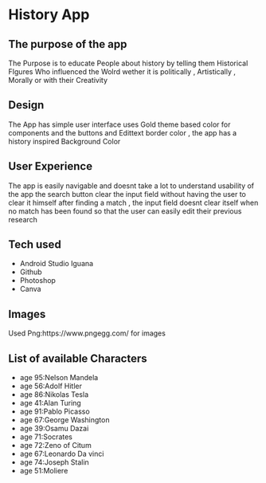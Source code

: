 # History App

<h2> The purpose of the app</h2>
 <p>The Purpose is to educate People about history by telling them Historical FIgures Who influenced the Wolrd wether it is politically , Artistically , Morally or with their Creativity </p>

<h2> Design </h2>
 <P>The App has simple user interface uses Gold theme based color for components and the buttons and Edittext border color , the app has a history inspired Background Color </P>
 <h2>User Experience</h2>
 The app is easily navigable and doesnt take a lot to understand usability of the app
 the search button clear the input field without having the user to clear it himself after finding a match , 
 the input field doesnt clear itself when no match has been found so that the user can easily edit their previous research 

 <h2>Tech used </h2>
 <ul>
     <li>Android Studio Iguana</li>
     <li>Github</li>
     <li>Photoshop</li>
     <li>Canva</li>
 </ul>

<h2>Images</h2>
<p> Used Png:https://www.pngegg.com/ for images</p>

<h2>List of available Characters </h2>
<ul>
 <li>age 95:Nelson Mandela </li>
 <li>age 56:Adolf Hitler</li>
 <li>age 86:Nikolas Tesla</li>
 <li>age 41:Alan Turing </li>
 <li>age 91:Pablo Picasso </li>
 <li>age 67:George Washington </li>
 <li>age 39:Osamu Dazai </li>
 <li>age 71:Socrates </li>
 <li>age 72:Zeno of Citum</li>
 <li>age 67:Leonardo Da vinci </li>
 <li>age 74:Joseph Stalin</li>
 <li>age 51:Moliere</li>
 
</ul>
<img src"https://github.com/JoelKtg/History-App/assets/161457166/f13ed376-98f7-4cc3-b882-88f67518d7fe"/>


